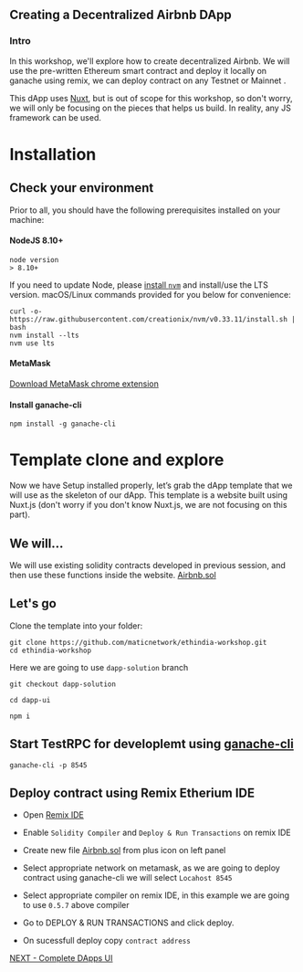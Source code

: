 ## Creating a Decentralized Airbnb DApp
### Intro
In this workshop, we'll explore how to create decentralized Airbnb. We will use the pre-written Ethereum smart contract and deploy it locally on ganache using remix, we can deploy contract on any Testnet or Mainnet .

This dApp uses [Nuxt](https://nuxtjs.org/), but is out of scope for this workshop, so don't worry, we will only be focusing on the pieces that helps us build. In reality, any JS framework can be used.


# Installation
## Check your environment
Prior to all, you should have the following prerequisites installed on your machine:
#### NodeJS 8.10+
```
node version
> 8.10+
```
If you need to update Node, please [install `nvm`](https://github.com/creationix/nvm#installation) and install/use the LTS version. macOS/Linux commands provided for you below for convenience:
```
curl -o- https://raw.githubusercontent.com/creationix/nvm/v0.33.11/install.sh | bash
nvm install --lts
nvm use lts
```
#### MetaMask 

[Download MetaMask chrome extension](https://metamask.io/)


#### Install ganache-cli
```
npm install -g ganache-cli
```

# Template clone and explore
Now we have Setup installed properly, let’s grab the dApp template that we will use as the skeleton of our dApp. This template is a website built using Nuxt.js (don't worry if you don't know Nuxt.js, we are not focusing on this part). 

## We will...
We will use existing solidity contracts developed in previous session, and then use these functions inside the website.
[Airbnb.sol](./contracts/Airbnb.sol)

## Let's go

Clone the template into your folder:
```
git clone https://github.com/maticnetwork/ethindia-workshop.git
cd ethindia-workshop
```

Here we are going to use `dapp-solution` branch
```
git checkout dapp-solution

cd dapp-ui

npm i
```

## Start TestRPC for developlemt using [ganache-cli](https://github.com/trufflesuite/ganache-cli)

```
ganache-cli -p 8545
```

## Deploy contract using Remix Etherium IDE

- Open [Remix IDE](https://remix.ethereum.org)

- Enable `Solidity Compiler` and `Deploy & Run Transactions` on remix IDE

- Create new file [Airbnb.sol](./contracts/Airbnb.sol) from plus icon on left panel

- Select appropriate network on metamask, as we are going to deploy contract using ganache-cli we will select `Locahost 8545`

- Select appropriate compiler on remix IDE, in this example we are going to use `0.5.7` above compiler

- Go to DEPLOY & RUN TRANSACTIONS and click deploy.

- On sucessfull deploy copy `contract address`


[NEXT - Complete DApps UI ](./dapps.md)
